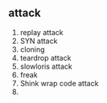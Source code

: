 ## attack ##

1. replay attack
2. SYN attack
3. cloning
4. teardrop attack
5. slowloris attack
6. freak
7. Shink wrap code attack
8. 